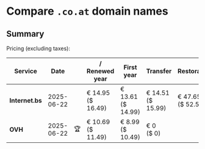 # Compare `.co.at` domain names

## Summary

Pricing (excluding taxes):

| Service | Date |  | / Renewed year | First year | Transfer | Restoration |
|--|--|--|--|--|--|--|
| **Internet.bs** | 2025-06-22 |  | € 14.95<br>($ 16.49) | € 13.61<br>($ 14.99) | € 14.51<br>($ 15.99) | € 47.65<br>($ 52.55) |
| **OVH** | 2025-06-22 | 🏆 | € 10.69<br>($ 11.49) | € 8.99<br>($ 10.49) | € 0<br>($ 0) |  |
